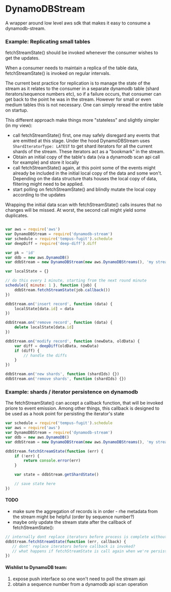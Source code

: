 # DynamoDBStream

A wrapper around low level aws sdk that makes it easy to consume a dynamodb-stream.

### Example: Replicating small tables

fetchStreamState() should be invoked whenever the consumer wishes to get the updates.

When a consumer needs to maintain a replica of the table data, fetchStreamState() is invoked on regular intervals.

The current best practice for replication is to manage the state of the stream as it relates to the consumer in a separate dynamodb table (shard iterators/sequence numbers etc), so if a failure occurs, that consumer can get back to the point he was in the stream. However for small or even medium tables this is not necessary. One can simply reread the entire table on startup.

This different approach make things more "stateless" and slightly simpler (in my view):

- call fetchStreamState() first, one may safely disregard any events that are emitted at this stage. Under the hood DynamoDBStream uses ```ShardIteratorType: LATEST``` to get shard iterators for all the current shards of the stream. These iterators act as a "bookmark" in the stream.
- Obtain an initial copy of the table's data (via a dynamodb scan api call for example) and store it locally
- call fetchStreamState() again, at this point some of the events might already be included in the initial local copy of the data and some won't. Depending on the data structure thats houses the local copy of data, flitering might need to be applied.
- start polling on fetchStreamState() and blindly mutate the local copy according to the updates

Wrapping the initial data scan with fetchStreamState() calls insures that no changes will be missed. At worst, the second call might yield some duplicates.

```javascript

var aws = require('aws')
var DynamoDBStream = require('dynamodb-stream')
var schedule = require('tempus-fugit').schedule
var deepDiff = require('deep-diff').diff

var pk = 'id'
var ddb = new aws.DynamoDB()
var ddbStream = new DynamoDBStream(new aws.DynamoDBStreams(), 'my stream arn')

var localState = {}

// do this every 1 minute, starting from the next round minute
schedule({ minute: 1 }, function (job) {
    ddbStream.fetchStreamState(job.callback())
})

ddbStream.on('insert record', function (data) {
    localState[data.id] = data
})

ddbStream.on('remove record', function (data) {
    delete localState[data.id]
})

ddbStream.on('modify record', function (newData, oldData) {
    var diff = deepDiff(oldData, newData)
    if (diff) {
        // handle the diffs
    }
})

ddbStream.on('new shards', function (shardIds) {})
ddbStream.on('remove shards', function (shardIds) {})

```

### Example: shards / iterator persistence on dynamodb

The fetchStreamState() can accept a callback function, that will be invoked priore to event emission. Among other things, this callback is designed to be used as a hook point for persisting the iterator's state

```javascript
var schedule = require('tempus-fugit').schedule
var aws = require('aws')
var DynamoDBStream = require('dynamodb-stream')
var ddb = new aws.DynamoDB()
var ddbStream = new DynamoDBStream(new aws.DynamoDBStreams(), 'my stream arn')

ddbStream.fetchStreamState(function (err) {
    if (!err) {
        return console.error(err)
    }

    var state = ddbStream.getShardState()

    // save state here
})

```

#### TODO
 - make sure the aggregation of records is in order - rhe metadata from the stream might be helpful (order by sequence number?)
 - maybe only update the stream state after the callback of fetchStreamState():
 ```javascript
 // internally dont replace iterators before process is complete without errors
 ddbStream.fetchStreamState(function (err, callback) {
    // dont' replace iterators before callback is invoked?
    // what happens if fetchStreamState is call again when we're persisting the older state?
 })
 ```

#### Wishlist to DynamoDB team:
1. expose push interface so one won't need to poll the stream api
2. obtain a sequence number from a dynamodb api scan operation